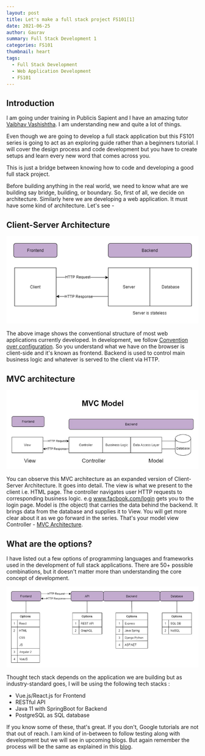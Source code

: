 ```yaml
---
layout: post
title: Let's make a full stack project FS101[1]
date: 2021-06-25
author: Gaurav
summary: Full Stack Development 1
categories: FS101
thumbnail: heart
tags:
  - Full Stack Development
  - Web Application Development
  - FS101
---
```


## Introduction

I am going under training in Publicis Sapient and I have an amazing tutor [Vaibhav Vashishtha][4]. I am understanding new and quite a lot of things.

Even though we are going to develop a full stack application but this FS101 series is going to act as an exploring guide rather than a beginners tutorial. I will cover the design process and code development but you have to create setups and learn every new word that comes across you.

This is just a bridge between knowing how to code and developing a good full stack project.

Before building anything in the real world, we need to know what are we building say bridge, building, or boundary. So, first of all, we decide on architecture. Similarly here we are developing a web application. It must have some kind of architecture. Let's see -

## Client-Server Architecture

![Client Server architecture](/assets/images/client_server.jpg)

The above image shows the conventional structure of most web applications currently developed. In development, we follow [Convention over configuration][1]. So you understand what we have on the browser is client-side and it's known as frontend. Backend is used to control main business logic and whatever is served to the client via HTTP.

## MVC architecture

![MVC architecture](/assets/images/mvc.jpg)

You can observe this MVC architecture as an expanded version of Client-Server Architecture. It goes into detail. The view is what we present to the client i.e. HTML page. The controller navigates user HTTP requests to corresponding business logic. e.g www.facbook.com/login gets you to the login page. Model is (the object) that carries the data behind the backend. It brings data from the database and supplies it to View. You will get more clear about it as we go forward in the series.
That's your model view Controller - [MVC Architecture][2].

## What are the options?

I have listed out a few options of programming languages and frameworks used in the development of full stack applications. There are 50+ possible combinations, but it doesn't matter more than understanding the core concept of development.

![options for dev](/assets/images/option_mvc.jpg)

Thought tech stack depends on the application we are building but as industry-standard goes, I will be using the following tech stacks :

- Vue.js/React.js for Frontend
- RESTful API
- Java 11 with SpringBoot for Backend
- PostgreSQL as SQL database

If you know some of these, that's great. If you don't, Google tutorials are not that out of reach. I am kind of in-between to follow testing along with development but we will see in upcoming blogs. But again remember the process will be the same as explained in this [blog][3].

[1]: https://en.wikipedia.org/wiki/Convention_over_configuration
[2]: https://towardsdatascience.com/everything-you-need-to-know-about-mvc-architecture-3c827930b4c1
[3]: https://null-sys.github.io/fs/2021/06/17/diverse-field-of-web-app-development/
[4]: https://www.linkedin.com/in/vvashishtha/

